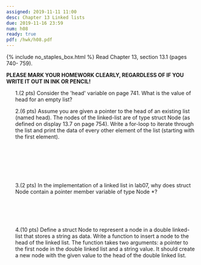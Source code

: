 ```yaml
---
assigned: 2019-11-11 11:00
desc: Chapter 13 Linked lists
due: 2019-11-16 23:59
num: h08
ready: true
pdf: /hwk/h08.pdf
---
```

{% include no_staples_box.html %}
Read  Chapter 13, section 13.1 (pages 740- 759).  

<b>PLEASE MARK YOUR HOMEWORK CLEARLY, REGARDLESS OF IF YOU WRITE IT OUT IN INK OR PENCIL!<br/>
</b>
<ol markdown="1">


1.(2 pts) Consider the 'head' variable on page 741. What is the value of head for an empty list?
<div style="margin-bottom:1em"></div>


2.(6 pts)  Assume you are given a pointer to the head of an existing list (named head). The nodes of the linked-list are of type struct Node (as defined on display 13.7 on page 754). Write a for-loop to iterate through the list and print the data of every other element of the list (starting with the first element).
<div style="margin-bottom:8em"></div>


<div class="pagebreak"></div>


<div style="margin-bottom:1em"></div>

3.(2 pts) In the implementation of a linked list in lab07, why does struct Node contain a pointer member variable of type Node *?
<div style="margin-bottom:6em"></div>

<div class="pagebreak"></div>

4.(10 pts) Define a struct Node to represent a node in a double linked-list that stores a string as data. Write a function to insert a node to the head of the linked list. The function takes two arguments: a pointer to the first node in the double linked list and a string value. It should create a new node with the given value to the head of the double linked list.
<div style="margin-bottom:6em"></div>
</ol>
